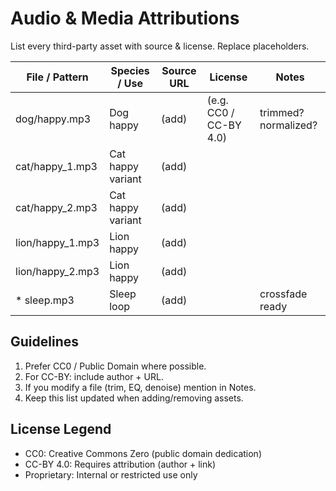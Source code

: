 # Audio & Media Attributions

List every third-party asset with source & license. Replace placeholders.

| File / Pattern | Species / Use | Source URL | License | Notes |
|----------------|---------------|-----------|---------|-------|
| dog/happy.mp3 | Dog happy | (add) | (e.g. CC0 / CC-BY 4.0) | trimmed? normalized? |
| cat/happy_1.mp3 | Cat happy variant | (add) | | |
| cat/happy_2.mp3 | Cat happy variant | (add) | | |
| lion/happy_1.mp3 | Lion happy | (add) | | |
| lion/happy_2.mp3 | Lion happy | (add) | | |
| * sleep.mp3 | Sleep loop | (add) | | crossfade ready |

## Guidelines
1. Prefer CC0 / Public Domain where possible.
2. For CC-BY: include author + URL.
3. If you modify a file (trim, EQ, denoise) mention in Notes.
4. Keep this list updated when adding/removing assets.

## License Legend
- CC0: Creative Commons Zero (public domain dedication)
- CC-BY 4.0: Requires attribution (author + link)
- Proprietary: Internal or restricted use only
